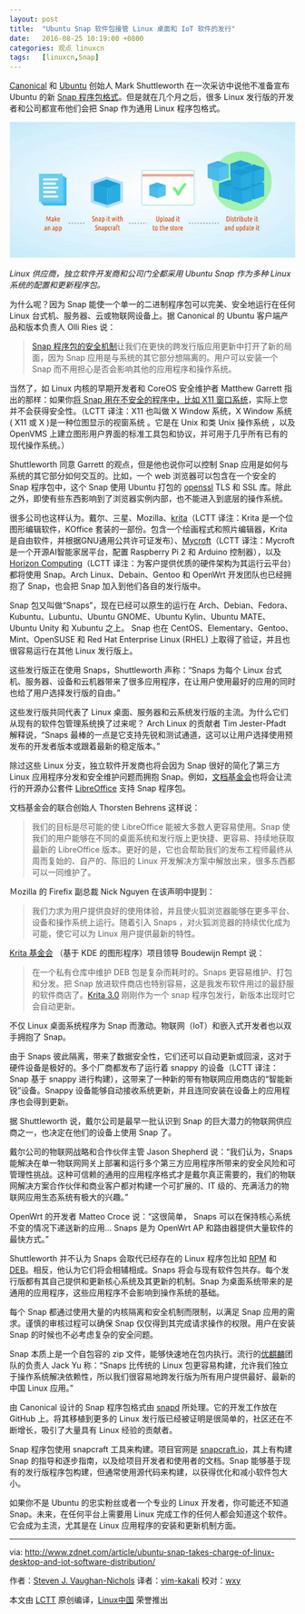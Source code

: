 ```yaml
---
layout: post
title:	"Ubuntu Snap 软件包接管 Linux 桌面和 IoT 软件的发行"
date:	2016-08-25 10:19:00 +0800 
categories:	观点 linuxcn 
tags:	[linuxcn,Snap]
---
```



[Canonical](http://www.canonical.com/) 和 [Ubuntu](http://www.ubuntu.com/) 创始人 Mark Shuttleworth 在一次采访中说他不准备宣布 Ubuntu 的新  [Snap 程序包格式](https://insights.ubuntu.com/2016/04/13/snaps-for-classic-ubuntu/)。但是就在几个月之后，很多 Linux 发行版的开发者和公司都宣布他们会把 Snap 作为通用 Linux 程序包格式。


![](/Asserts/Images/album/201608/25/002312u7c5joy4qcjrorf7.jpg)


*Linux 供应商，独立软件开发商和公司门全都采用 Ubuntu Snap 作为多种 Linux 系统的配置和更新程序包。*


为什么呢？因为 Snap 能使一个单一的二进制程序包可以完美、安全地运行在任何 Linux 台式机、服务器、云或物联网设备上。据 Canonical 的 Ubuntu 客户端产品和版本负责人 Olli Ries 说：



> 
> [Snap 程序包的安全机制](https://insights.ubuntu.com/2016/04/13/snaps-for-classic-ubuntu/)让我们在更快的跨发行版应用更新中打开了新的局面，因为 Snap 应用是与系统的其它部分想隔离的。用户可以安装一个 Snap 而不用担心是否会影响其他的应用程序和操作系统。
> 
> 
> 


当然了，如 Linux 内核的早期开发者和 CoreOS 安全维护者 Matthew Garrett 指出的那样：如果你[将 Snap 用在不安全的程序中，比如 X11 窗口系统](http://www.zdnet.com/article/linux-expert-matthew-garrett-ubuntu-16-04s-new-snap-format-is-a-security-risk/)，实际上您并不会获得安全性。（LCTT 译注：X11 也叫做 X Window 系统，X Window 系统 ( X11 或 X )是一种位图显示的视窗系统 。它是在 Unix 和类 Unix 操作系统 ，以及 OpenVMS 上建立图形用户界面的标准工具包和协议，并可用于几乎所有已有的现代操作系统。）


Shuttleworth 同意 Garrett 的观点，但是他也说你可以控制 Snap 应用是如何与系统的其它部分如何交互的。比如，一个 web 浏览器可以包含在一个安全的 Snap 程序包中，这个 Snap 使用 Ubuntu 打包的 [openssl](https://www.openssl.org/) TLS 和 SSL 库。除此之外，即使有些东西影响到了浏览器实例内部，也不能进入到底层的操作系统。


很多公司也这样认为。戴尔、三星、Mozilla、[krita](https://krita.org/en/)（LCTT 译注：Krita 是一个位图形编辑软件，KOffice 套装的一部份。包含一个绘画程式和照片编辑器，Krita 是自由软件，并根据GNU通用公共许可证发布）、[Mycroft](https://mycroft.ai/)（LCTT 译注：Mycroft 是一个开源AI智能家居平台，配置 Raspberry Pi 2 和 Arduino 控制器），以及 [Horizon Computing](http://www.horizon-computing.com/)（LCTT 译注：为客户提供优质的硬件架构为其运行云平台）都将使用 Snap。Arch Linux、Debain、Gentoo 和 OpenWrt 开发团队也已经拥抱了 Snap，也会把 Snap 加入到他们各自的发行版中。


Snap 包又叫做“Snaps”，现在已经可以原生的运行在 Arch、Debian、Fedora、Kubuntu、Lubuntu、Ubuntu GNOME、Ubuntu Kylin、Ubuntu MATE、Ubuntu Unity 和 Xubuntu 之上。 Snap 也在 CentOS、Elementary、Gentoo、Mint、OpenSUSE 和 Red Hat Enterprise Linux (RHEL) 上取得了验证，并且也很容易运行在其他 Linux 发行版上。


这些发行版正在使用 Snaps，Shuttleworth 声称：“Snaps 为每个 Linux 台式机、服务器、设备和云机器带来了很多应用程序，在让用户使用最好的应用的同时也给了用户选择发行版的自由。”


这些发行版共同代表了 Linux 桌面、服务器和云系统发行版的主流。为什么它们从现有的软件包管理系统换了过来呢？ Arch Linux 的贡献者 Tim Jester-Pfadt 解释说，“Snaps 最棒的一点是它支持先锐和测试通道，这可以让用户选择使用预发布的开发者版本或跟着最新的稳定版本。”


除过这些 Linux 分支，独立软件开发商也将会因为 Snap 很好的简化了第三方 Linux 应用程序分发和安全维护问题而拥抱 Snap。例如，[文档基金会](https://www.documentfoundation.org/)也将会让流行的开源办公套件 [LibreOffice](https://www.libreoffice.org/download/libreoffice-fresh/) 支持 Snap 程序包。


文档基金会的联合创始人 Thorsten Behrens 这样说：



> 
> 我们的目标是尽可能的使 LibreOffice 能被大多数人更容易使用。Snap 使我们的用户能够在不同的桌面系统和发行版上更快捷、更容易、持续地获取最新的 LibreOffice 版本。更好的是，它也会帮助我们的发布工程师最终从周而复始的、自产的、陈旧的 Linux 开发解决方案中解放出来，很多东西都可以一同维护了。
> 
> 
> 


Ｍozilla 的 Firefix 副总裁 Nick Nguyen 在该声明中提到：



> 
> 我们力求为用户提供良好的使用体验，并且使火狐浏览器能够在更多平台、设备和操作系统上运行。随着引入 Snaps ，对火狐浏览器的持续优化成为可能，使它可以为 Linux 用户提供最新的特性。
> 
> 
> 


[Krita 基金会](https://krita.org/en/about/krita-foundation/) （基于 KDE 的图形程序）项目领导 Boudewijn Rempt 说：



> 
> 在一个私有仓库中维护 DEB 包是复杂而耗时的。Snaps 更容易维护、打包和分发。把 Snap 放进软件商店也特别容易，这是我发布软件用过的最舒服的软件商店了。[Krita 3.0](https://krita.org/en/item/krita-3-0-released/) 刚刚作为一个 snap 程序包发行，新版本出现时它会自动更新。
> 
> 
> 


不仅 Linux 桌面系统程序为 Snap 而激动。物联网（IoT）和嵌入式开发者也以双手拥抱了 Snap。


由于 Snaps 彼此隔离，带来了数据安全性，它们还可以自动更新或回滚，这对于硬件设备是极好的。多个厂商都发布了运行着 snappy 的设备（LCTT 译注：Snap 基于 snappy 进行构建），这带来了一种新的带有物联网应用商店的“智能新锐”设备。Snappy 设备能够自动接收系统更新，并且连同安装在设备上的应用程序也会得到更新。


据 Shuttleworth 说，戴尔公司是最早一批认识到 Snap 的巨大潜力的物联网供应商之一，也决定在他们的设备上使用 Snap 了。


戴尔公司的物联网战略和合作伙伴主管 Jason Shepherd 说：“我们认为，Snaps 能解决在单一物联网网关上部署和运行多个第三方应用程序所带来的安全风险和可管理性挑战。这种可信赖的通用的应用程序格式才是戴尔真正需要的，我们的物联网解决方案合作伙伴和商业客户都对构建一个可扩展的、IT 级的、充满活力的物联网应用生态系统有极大的兴趣。”


OpenWrt 的开发者 Matteo Croce 说：“这很简单， Snaps 可以在保持核心系统不变的情况下递送新的应用... Snaps 是为 OpenWrt AP 和路由器提供大量软件的最快方式。”


Shuttleworth 并不认为 Snaps 会取代已经存在的 Linux 程序包比如 [RPM](http://rpm5.org/) 和 [DEB](https://www.debian.org/doc/manuals/debian-faq/ch-pkg_basics.en.html)。相反，他认为它们将会相辅相成。Snaps 将会与现有软件包共存。每个发行版都有其自己提供和更新核心系统及其更新的机制。Snap 为桌面系统带来的是通用的应用程序，这些应用程序不会影响到操作系统的基础。


每个 Snap 都通过使用大量的内核隔离和安全机制而限制，以满足 Snap 应用的需求。谨慎的审核过程可以确保 Snap 仅仅得到其完成请求操作的权限。用户在安装 Snap 的时候也不必考虑复杂的安全问题。


Snap 本质上是一个自包容的 zip 文件，能够快速地在包内执行。流行的[优麒麟](http://www.ubuntu.com/desktop/ubuntu-kylin)团队的负责人 Jack Yu 称：“Snaps 比传统的 Linux 包更容易构建，允许我们独立于操作系统解决依赖性，所以我们很容易地跨发行版为所有用户提供最好、最新的中国 Linux 应用。”


由 Canonical 设计的 Snap 程序包格式由 [snapd](https://launchpad.net/ubuntu/+source/snapd) 所处理。它的开发工作放在 GitHub 上。将其移植到更多的 Linux 发行版已经被证明是很简单的，社区还在不断增长，吸引了大量具有 Linux 经验的贡献者。


Snap 程序包使用 snapcraft 工具来构建。项目官网是 [snapcraft.io](http://snapcraft.io/)，其上有构建 Snap 的指导和逐步指南，以及给项目开发者和使用者的文档。Snap 能够基于现有的发行版程序包构建，但通常使用源代码来构建，以获得优化和减小软件包大小。


如果你不是 Ubuntu 的忠实粉丝或者一个专业的 Linux 开发者，你可能还不知道 Snap。未来，在任何平台上需要用 Linux 完成工作的任何人都会知道这个软件。它会成为主流，尤其是在 Linux 应用程序的安装和更新机制方面。




---


via: <http://www.zdnet.com/article/ubuntu-snap-takes-charge-of-linux-desktop-and-iot-software-distribution/>


作者：[Steven J. Vaughan-Nichols](http://www.zdnet.com/meet-the-team/us/steven-j-vaughan-nichols/) 译者：[vim-kakali](https://github.com/vim-kakali) 校对：[wxy](https://github.com/wxy)


本文由 [LCTT](https://github.com/LCTT/TranslateProject) 原创编译，[Linux中国](https://linux.cn/) 荣誉推出

